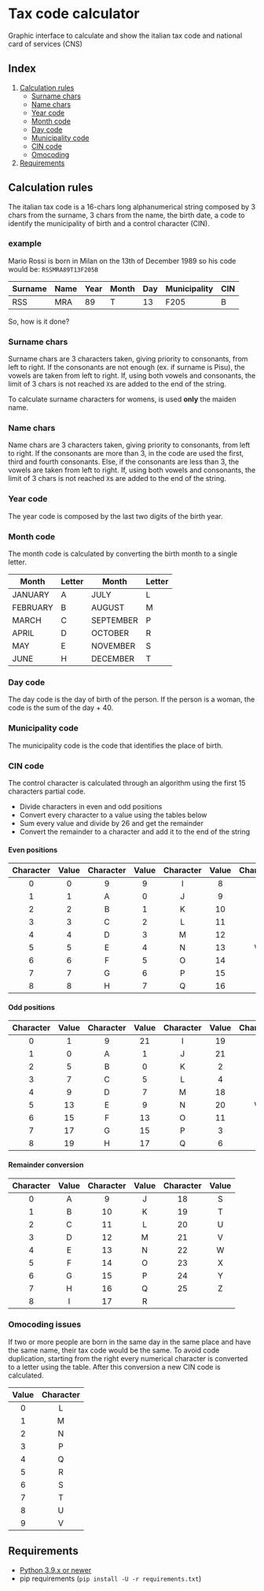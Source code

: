 # Tax code calculator

Graphic interface to calculate and show the italian tax code and national card of services (CNS)

## Index

1. [Calculation rules](#calculation-rules)
   - [Surname chars](#surname-chars)
   - [Name chars](#name-chars)
   - [Year code](#year-code)
   - [Month code](#month-code)
   - [Day code](#day-code)
   - [Municipality code](#municipality-code)
   - [CIN code](#cin-code)
   - [Omocoding](#omocoding-issues)
2. [Requirements](#requirements)

## Calculation rules

The italian tax code is a 16-chars long alphanumerical string composed by 3 chars from the surname, 3 chars from the name, the birth date, a code to identify the municipality of birth and a control character (CIN).

### example

Mario Rossi is born in Milan on the 13th of December 1989 so his code would be: `RSSMRA89T13F205B`

|Surname|Name|Year|Month|Day|Municipality|CIN|
|---|---|---|---|---|---|---|
|RSS|MRA|89|T|13|F205|B|

So, how is it done?

### Surname chars

Surname chars are 3 characters taken, giving priority to consonants, from left to right.
If the consonants are not enough (ex. if surname is Pisu), the vowels are taken from left to right.
If, using both vowels and consonants, the limit of 3 chars is not reached `X`s are added to the end of the string.

To calculate surname characters for womens, is used **only** the maiden name.

### Name chars

Name chars are 3 characters taken, giving priority to consonants, from left to right.
If the consonants are more than 3, in the code are used the first, third and fourth consonants.
Else, if the consonants are less than 3, the vowels are taken from left to right.
If, using both vowels and consonants, the limit of 3 chars is not reached `X`s are added to the end of the string.

### Year code

The year code is composed by the last two digits of the birth year.

### Month code

The month code is calculated by converting the birth month to a single letter.

|Month|Letter|Month|Letter
|---|---|---|---|
JANUARY| A| JULY| L
FEBRUARY| B| AUGUST| M
MARCH| C| SEPTEMBER| P
APRIL| D| OCTOBER| R
MAY| E| NOVEMBER| S
JUNE| H| DECEMBER| T

### Day code

The day code is the day of birth of the person. If the person is a woman, the code is the sum of  the day + 40.

### Municipality code

The municipality code is the code that identifies the place of birth.

### CIN code

The control character is calculated through an algorithm using the first 15 characters partial code.

- Divide characters in even and odd positions
- Convert every character to a value using the tables below
- Sum every value and divide by 26 and get the remainder
- Convert the remainder to a character and add it to the end of the string

#### Even positions

|Character| Value|Character|Value|Character|Value|Character|Value
|:---:|:---:|:---:|:---:|:---:|:---:|:---:|:---:|
|0| 0| 9| 9| I| 8|  R| 17|
|1| 1| A| 0| J| 9|  S| 18|
|2| 2| B| 1| K| 10| T| 19|
|3| 3| C| 2| L| 11| U| 20|
|4| 4| D| 3| M| 12| V| 21|
|5| 5| E| 4| N| 13| W| 22|
|6| 6| F| 5| O| 14| X| 23|
|7| 7| G| 6| P| 15| Y| 24|
|8| 8| H| 7| Q| 16| Z| 25|

#### Odd positions

|Character| Value|Character|Value|Character|Value|Character|Value
|:---:|:---:|:---:|:---:|:---:|:---:|:---:|:---:|
0| 1|  9| 21| I| 19|R| 8
1| 0|  A| 1|  J| 21|S| 12
2| 5|  B| 0|  K| 2| T| 14
3| 7|  C| 5|  L| 4| U| 16
4| 9|  D| 7|  M| 18|V| 10
5| 13| E| 9|  N| 20|W| 22
6| 15| F| 13| O| 11|X| 25
7| 17| G| 15| P| 3| Y| 24
8| 19| H| 17| Q| 6| Z| 23

#### Remainder conversion

|Character| Value|Character|Value|Character|Value|
|:---:|:---:|:---:|:---:|:---:|:---:|
|0| A| 9| J|  18| S
|1| B| 10| K| 19| T
|2| C| 11| L| 20| U
|3| D| 12| M| 21| V
|4| E| 13| N| 22| W
|5| F| 14| O| 23| X
|6| G| 15| P| 24| Y
|7| H| 16| Q| 25| Z
|8| I| 17| R|

### Omocoding issues

If two or more people are born in the same day in the same place and have the same name, their tax code would be the same. To avoid code duplication, starting from the right every numerical character is converted to a letter using the table. After this conversion a new CIN code is calculated.

|Value | Character|
|:---:|:---:|
|0| L|
|1| M|
|2| N|
|3| P|
|4| Q|
|5| R|
|6| S|
|7| T|
|8| U|
|9| V|

## Requirements

- [Python 3.9.x or newer](https://www.python.org/downloads/)
- pip requirements (`pip install -U -r requirements.txt`)
